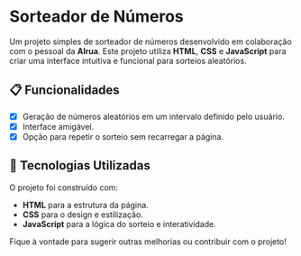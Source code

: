 # Sorteador de Números

Um projeto simples de sorteador de números desenvolvido em colaboração com o pessoal da **Alrua**. Este projeto utiliza **HTML**, **CSS** e **JavaScript** para criar uma interface intuitiva e funcional para sorteios aleatórios.

## 📋 Funcionalidades

- [x] Geração de números aleatórios em um intervalo definido pelo usuário.
- [x] Interface amigável.
- [x] Opção para repetir o sorteio sem recarregar a página.

## 🚀 Tecnologias Utilizadas

O projeto foi construído com:

- **HTML** para a estrutura da página.
- **CSS** para o design e estilização.
- **JavaScript** para a lógica do sorteio e interatividade.

Fique à vontade para sugerir outras melhorias ou contribuir com o projeto!
